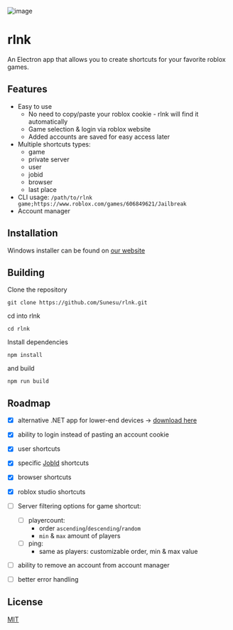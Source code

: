 ![image](https://rlnk.app/img/banner.png)
# rlnk
An Electron app that allows you to create shortcuts for your favorite roblox games.

## Features
- Easy to use
    - No need to copy/paste your roblox cookie - rlnk will find it automatically
    - Game selection & login via roblox website
    - Added accounts are saved for easy access later
- Multiple shortcuts types:
    - game
    - private server
    - user 
    - jobid
    - browser
    - last place
- CLI usage: `/path/to/rlnk game;https://www.roblox.com/games/606849621/Jailbreak`
- Account manager

## Installation
Windows installer can be found on [our website](https://rlnk.app)

## Building

Clone the repository

```
git clone https://github.com/Sunesu/rlnk.git
```

cd into rlnk

```
cd rlnk
```

Install dependencies

```
npm install
```

and build

```
npm run build
```

## Roadmap
- [x] alternative .NET app for lower-end devices -> [download here](https://rlnk.app/lite)
- [x] ability to login instead of pasting an account cookie
- [x] user shortcuts 
- [x] specific [JobId](https://create.roblox.com/docs/reference/engine/classes/DataModel#JobId) shortcuts
- [x] browser shortcuts
- [x] roblox studio shortcuts
- [ ] Server filtering options for game shortcut:
    - [ ] playercount:
        - order `ascending`/`descending`/`random`
        - `min` & `max` amount of players
    - [ ] ping:
        - same as players: customizable order, min & max value
- [ ] ability to remove an account from account manager
- [ ] better error handling


## License

[MIT](LICENSE)
